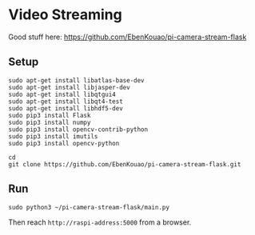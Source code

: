 # Video Streaming

Good stuff here: <https://github.com/EbenKouao/pi-camera-stream-flask>

## Setup
```
sudo apt-get install libatlas-base-dev
sudo apt-get install libjasper-dev
sudo apt-get install libqtgui4
sudo apt-get install libqt4-test
sudo apt-get install libhdf5-dev
sudo pip3 install Flask
sudo pip3 install numpy
sudo pip3 install opencv-contrib-python
sudo pip3 install imutils
sudo pip3 install opencv-python

cd
git clone https://github.com/EbenKouao/pi-camera-stream-flask.git
```

## Run
```
sudo python3 ~/pi-camera-stream-flask/main.py
```

Then reach `http://raspi-address:5000` from a browser.

